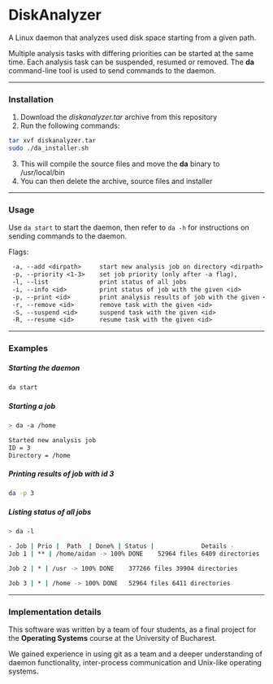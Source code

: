 # DiskAnalyzer
A Linux daemon that analyzes used disk space starting from a given path. 

Multiple analysis tasks with differing priorities can be started at the same time. Each analysis task can be suspended, resumed or removed.
The **da** command-line tool is used to send commands to the daemon.  

---
### Installation
1. Download the *diskanalyzer.tar* archive from this repository
2. Run the following commands:
```bash
tar xvf diskanalyzer.tar
sudo ./da_installer.sh
```
3. This will compile the source files and move the **da** binary to /usr/local/bin
4. You can then delete the archive, source files and installer

---
### Usage
Use `da start` to start the daemon, then refer to `da -h` for instructions on sending commands to the daemon.

Flags:
```txt
 -a, --add <dirpath>     start new analysis job on directory <dirpath>
 -p, --priority <1-3>    set job priority (only after -a flag), 
 -l, --list              print status of all jobs
 -i, --info <id>         print status of job with the given <id> 
 -p, --print <id>        print analysis results of job with the given <id>
 -r, --remove <id>       remove task with the given <id>
 -S, --suspend <id>      suspend task with the given <id>
 -R, --resume <id>       resume task with the given <id>
```

---
### Examples

##### Starting the daemon
```bash
da start
```

##### Starting a job
```bash
> da -a /home

Started new analysis job
ID = 3
Directory = /home

```

##### Printing results of job with id 3
```bash
da -p 3
```

##### Listing status of all jobs 
```bash
> da -l

- Job | Prio |  Path  | Done% | Status |    	 	 Details -
Job 1 | ** | /home/aidan -> 100% DONE 	 52964 files 6409 directories

Job 2 | * | /usr -> 100% DONE 	 377266 files 39904 directories

Job 3 | * | /home -> 100% DONE 	 52964 files 6411 directories

```

---
### Implementation details
This software was written by a team of four students, as a final project for the **Operating Systems** course at the University of Bucharest.

We gained experience in using git as a team and a deeper understanding of daemon functionality, inter-process communication and Unix-like operating systems.
